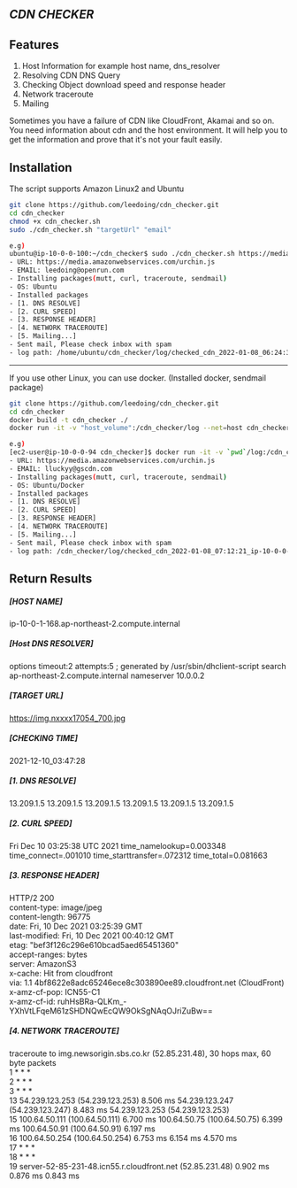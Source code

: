 ## _CDN CHECKER_

## Features
1) Host Information for example host name, dns_resolver
2) Resolving CDN DNS Query
3) Checking Object download speed and response header
4) Network traceroute
5) Mailing

Sometimes you have a failure of CDN like CloudFront, Akamai and so on.
You need information about cdn and the host environment.
It will help you to get the information and prove that it's not your fault easily.

## Installation
The script supports Amazon Linux2 and Ubuntu
```sh
git clone https://github.com/leedoing/cdn_checker.git
cd cdn_checker
chmod +x cdn_checker.sh
sudo ./cdn_checker.sh "targetUrl" "email"

e.g)
ubuntu@ip-10-0-0-100:~/cdn_checker$ sudo ./cdn_checker.sh https://media.amazonwebservices.com/urchin.js leedoing@openrun.com
- URL: https://media.amazonwebservices.com/urchin.js
- EMAIL: leedoing@openrun.com
- Installing packages(mutt, curl, traceroute, sendmail)
- OS: Ubuntu
- Installed packages
- [1. DNS RESOLVE]
- [2. CURL SPEED]
- [3. RESPONSE HEADER]
- [4. NETWORK TRACEROUTE]
- [5. Mailing...]
- Sent mail, Please check inbox with spam
- log path: /home/ubuntu/cdn_checker/log/checked_cdn_2022-01-08_06:24:37_ip-10-0-0-100.log
```
---
If you use other Linux, you can use docker. (Installed docker, sendmail package)
```sh
git clone https://github.com/leedoing/cdn_checker.git
cd cdn_checker
docker build -t cdn_checker ./
docker run -it -v "host_volume":/cdn_checker/log --net=host cdn_checker "targetUrl" "email"

e.g)
[ec2-user@ip-10-0-0-94 cdn_checker]$ docker run -it -v `pwd`/log:/cdn_checker/log --net=host cdn_checker https://media.amazonwebservices.com/urchin.js leedoing@openrun.com
- URL: https://media.amazonwebservices.com/urchin.js
- EMAIL: lluckyy@gscdn.com
- Installing packages(mutt, curl, traceroute, sendmail)
- OS: Ubuntu/Docker
- Installed packages
- [1. DNS RESOLVE]
- [2. CURL SPEED]
- [3. RESPONSE HEADER]
- [4. NETWORK TRACEROUTE]
- [5. Mailing...]
- Sent mail, Please check inbox with spam
- log path: /cdn_checker/log/checked_cdn_2022-01-08_07:12:21_ip-10-0-0-94.ap-northeast-2.compute.internal.log
```

## Return Results

##### [HOST NAME]
ip-10-0-1-168.ap-northeast-2.compute.internal

##### [Host DNS RESOLVER]
options timeout:2 attempts:5
; generated by /usr/sbin/dhclient-script
search ap-northeast-2.compute.internal
nameserver 10.0.0.2

##### [TARGET URL]
https://img.nxxxx17054_700.jpg

##### [CHECKING TIME]
2021-12-10_03:47:28

##### [1. DNS RESOLVE]
13.209.1.5
13.209.1.5
13.209.1.5
13.209.1.5
13.209.1.5
13.209.1.5

##### [2. CURL SPEED]
Fri Dec 10 03:25:38 UTC 2021 time_namelookup=0.003348 time_connect=.001010 time_starttransfer=.072312 time_total=0.081663


##### [3. RESPONSE HEADER]
HTTP/2 200  
content-type: image/jpeg  
content-length: 96775  
date: Fri, 10 Dec 2021 03:25:39 GMT  
last-modified: Fri, 10 Dec 2021 00:40:12 GMT  
etag: "bef3f126c296e610bcad5aed65451360"  
accept-ranges: bytes  
server: AmazonS3  
x-cache: Hit from cloudfront  
via: 1.1 4bf8622e8adc65246ece8c303890ee89.cloudfront.net (CloudFront)  
x-amz-cf-pop: ICN55-C1  
x-amz-cf-id: ruhHsBRa-QLKm_-YXhVtLFqeM61zSHDNQwEcQW9OkSgNAqOJriZuBw==  

##### [4. NETWORK TRACEROUTE]
traceroute to img.newsorigin.sbs.co.kr (52.85.231.48), 30 hops max, 60 byte packets  
1  * * *  
2  * * *  
3  * * *  
13  54.239.123.253 (54.239.123.253)  8.506 ms 54.239.123.247 (54.239.123.247)  8.483 ms 54.239.123.253 (54.239.123.253)  
15  100.64.50.111 (100.64.50.111)  6.700 ms 100.64.50.75 (100.64.50.75)  6.399 ms 100.64.50.91 (100.64.50.91)  6.197 ms  
16  100.64.50.254 (100.64.50.254)  6.753 ms  6.154 ms  4.570 ms  
17  * * *  
18  * * *  
19  server-52-85-231-48.icn55.r.cloudfront.net (52.85.231.48)  0.902 ms  0.876 ms  0.843 ms

